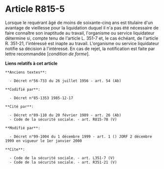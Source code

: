 # Article R815-5

Lorsque le requérant âgé de moins de soixante-cinq ans est titulaire d'un avantage de vieillesse pour la liquidation duquel
il n'a pas été nécessaire de faire connaître son inaptitude au travail, l'organisme ou service liquidateur détermine si,
compte tenu de l'article L. 351-7 et, le cas échéant, de l'article R. 351-21, l'intéressé est inapte au travail. L'organisme
ou service liquidateur notifie sa décision à l'intéressé. En cas de rejet, la notification est faite par lettre recommandée
[*condition de forme*].

**Liens relatifs à cet article**

	**Anciens textes**:

	  - Décret n°56-733 du 26 juillet 1956 - art. 54 (Ab)

	**Codifié par**:

	  - Décret n°85-1353 1985-12-17

	**Cité par**:

	  - Décret n°89-110 du 20 février 1989 - art. 26 (Ab)
	  - Code de la sécurité sociale. - art. R815-78 (V)

	**Modifié par**:

	  - Décret n°99-1004 du 1 décembre 1999 - art. 1 () JORF 2 décembre 1999 en vigueur le 1er janvier 2000

	**Cite**:

	  - Code de la sécurité sociale. - art. L351-7 (V)
	  - Code de la sécurité sociale. - art. R351-21 (V)
